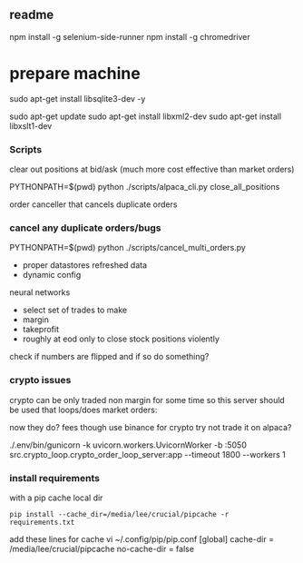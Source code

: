 


## readme

npm install -g selenium-side-runner
npm install -g chromedriver

# prepare machine
sudo apt-get install libsqlite3-dev -y

sudo apt-get update
sudo apt-get install libxml2-dev
sudo apt-get install libxslt1-dev


### Scripts
clear out positions at bid/ask (much more cost effective than market orders)

PYTHONPATH=$(pwd) python ./scripts/alpaca_cli.py close_all_positions

order canceller that cancels duplicate orders

### cancel any duplicate orders/bugs

PYTHONPATH=$(pwd) python ./scripts/cancel_multi_orders.py


- proper datastores refreshed data
- dynamic config

neural networks
- select set of trades to make
- margin
- takeprofit
- roughly at eod only to close stock positions violently



check if numbers are flipped and if so do something?

### crypto issues
crypto can be only traded non margin for some time so this server should be used that loops/does market orders:

now they do?
fees though
use binance for crypto try not trade it on alpaca?

 ./.env/bin/gunicorn -k uvicorn.workers.UvicornWorker -b :5050 src.crypto_loop.crypto_order_loop_server:app --timeout 1800 --workers 1


### install requirements

with a pip cache local dir

```
pip install --cache_dir=/media/lee/crucial/pipcache -r requirements.txt
```


add these lines for cache
vi ~/.config/pip/pip.conf
[global]
cache-dir = /media/lee/crucial/pipcache
no-cache-dir = false